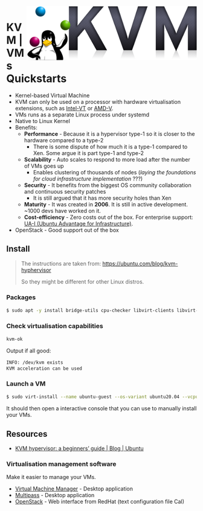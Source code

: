 <img src="assets/Kvmbanner-logo2_1.png" alt="KVM logo" style="width: 450px;" align="right">

# KVM | VMs Quickstarts
- Kernel-based Virtual Machine
- KVM can only be used on a processor with hardware virtualisation extensions, such as [Intel-VT](https://www.intel.com/content/www/us/en/virtualization/virtualization-technology/intel-virtualization-technology.html) or [AMD-V](https://www.amd.com/en/technologies/virtualization-solutions).
- VMs runs as a separate Linux process under systemd
- Native to Linux Kernel
- Benefits: 
    - **Performance** - Because it is a hypervisor type-1 so it is closer to the hardware compared to a type-2
        - There is some dispute of how much it is a type-1 compared to Xen. Some argue it is part type-1 and type-2
    - **Scalability** - Auto scales to respond to more load after the number of VMs goes up
        - Enables clustering of thousands of nodes (*laying the foundations for cloud infrastructure implementation* ???)
    - **Security** - It benefits from the biggest OS community collaboration and continuous security patches
        - It is still argued that it has more security holes than Xen
    - **Maturity** - It was created in **2006**. It is still in active development. ~1000 devs have worked on it.
    - **Cost-efficiency** - Zero costs out of the box. For enterprise support: [UA-I (Ubuntu Advantage for Infrastructure)](https://ubuntu.com/advantage).
- OpenStack - Good support out of the box

## Install
> The instructions are taken from: https://ubuntu.com/blog/kvm-hyphervisor
> 
> So they might be different for other Linux distros.
### Packages
```bash
$ sudo apt -y install bridge-utils cpu-checker libvirt-clients libvirt-daemon qemu qemu-kvm
```

### Check virtualisation capabilities
```bash
kvm-ok
```
Output if all good: 
```
INFO: /dev/kvm exists
KVM acceleration can be used
```

### Launch a VM
```bash
$ sudo virt-install --name ubuntu-guest --os-variant ubuntu20.04 --vcpus 2 --ram 2048 --location http://ftp.ubuntu.com/ubuntu/dists/focal/main/installer-amd64/ --network bridge=virbr0,model=virtio --graphics none --extra-args='console=ttyS0,115200n8 serial'
```

It should then open a interactive console that you can use to manually install your VMs.

## Resources
- [KVM hypervisor: a beginners’ guide | Blog | Ubuntu](https://ubuntu.com/blog/kvm-hyphervisor)
### Virtualisation management software
Make it easier to manage your VMs.
- [Virtual Machine Manager](https://virt-manager.org/) - Desktop application
- [Multipass](https://multipass.run/?_ga=2.7647090.1326781762.1672093966-873143914.1671920538) - Desktop application
- [OpenStack](https://ubuntu.com/openstack/what-is-openstack) - Web interface from RedHat (text configuration file CaI)
